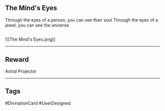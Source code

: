 ## The Mind's Eyes
Through the eyes of a person, 
you can see their soul
Through the eyes of a jewel, 
you can see the universe
## 
![[The Mind's Eyes.png]]

---
## Reward
Astral Projector

---
## Tags
#DivinationCard
#UserDesigned 